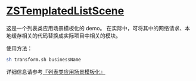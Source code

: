 # [ZSTemplatedListScene](https://github.com/zxfcumtcs/ZSTemplatedListScene)

这是一个列表类应用场景模板化的 demo。
在实际中，可将其中的网络请求、本地缓存相关的代码替换成实际项目中相关的模块。


使用方法：
```sh
sh transform.sh businessName
```
详细信息请参考[『列表类应用场景模板化』](https://zxfcumtcs.github.io//2018/09/17/ListSceneTemplating/)
